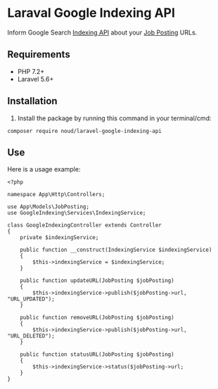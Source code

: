 # Laraval Google Indexing API

Inform Google Search [Indexing API](https://developers.google.com/search/apis/indexing-api/v3/quickstart) about your [Job Posting](https://developers.google.com/search/docs/data-types/job-posting) URLs.

## Requirements

* PHP 7.2+
* Laravel 5.6+

## Installation

1) Install the package by running this command in your terminal/cmd:
```
composer require noud/laravel-google-indexing-api
```

## Use

Here is a usage example:
```
<?php

namespace App\Http\Controllers;

use App\Models\JobPosting;
use GoogleIndexing\Services\IndexingService;

class GoogleIndexingController extends Controller
{
    private $indexingService;

    public function __construct(IndexingService $indexingService)
    {
        $this->indexingService = $indexingService;
    }

    public function updateURL(JobPosting $jobPosting)
    {
        $this->indexingService->publish($jobPosting->url, "URL_UPDATED");
    }

    public function removeURL(JobPosting $jobPosting)
    {
        $this->indexingService->publish($jobPosting->url, "URL_DELETED");
    }

    public function statusURL(JobPosting $jobPosting)
    {
        $this->indexingService->status($jobPosting->url;
    }
}
```